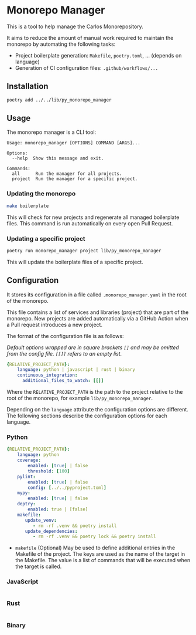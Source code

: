 # Monorepo Manager

This is a tool to help manage the Carlos Monorepository.

It aims to reduce the amount of manual work required to maintain the monorepo by
automating the following tasks:

- Project boilerplate generation: `Makefile`, `poetry.toml`, ... (depends on language)
- Generation of CI configuration files: `.github/workflows/...`

## Installation

```bash
poetry add ../../lib/py_monorepo_manager
```

## Usage

The monorepo manager is a CLI tool:

```
Usage: monorepo_manager [OPTIONS] COMMAND [ARGS]...

Options:
  --help  Show this message and exit.

Commands:
  all      Run the manager for all projects.
  project  Run the manager for a specific project.
```

### Updating the monorepo

```bash
make boilerplate
```

This will check for new projects and regenerate all managed boilerplate files.
This command is run automatically on every open Pull Request.

### Updating a specific project

```bash
poetry run monorepo_manager project lib/py_monorepo_manager
```

This will update the boilerplate files of a specific project.

## Configuration

It stores its configuration in a file
called `.monorepo_manager.yaml` in the root of the monorepo.

This file contains a list of services and libraries (project) that are part of the monorepo. New
projects are added automatically via a GitHub Action when a Pull request introduces a
new project.

The format of the configuration file is as follows:

_Default options wrapped are in square brackets `[]` and may be omitted from the
config file. `[[]]` refers to an empty list._

```yaml
{RELATIVE_PROJECT_PATH}:
    language: python | javascript | rust | binary
    continuous_integration:
      additional_files_to_watch: [[]]
```

Where the `RELATIVE_PROJECT_PATH` is the path to the project relative to the root of
the monorepo, for example `lib/py_monorepo_manager`.

Depending on the `language` attribute the configuration options are different.
The following sections describe the configuration options for each language.

### Python

```yaml
{RELATIVE_PROJECT_PATH}:
    language: python
    coverage:
        enabled: [true] | false
        threshold: [100]
    pylint:
        enabled: [true] | false
        config: [../../pyproject.toml]
    mypy:
        enabled: [true] | false
    deptry:
        enabled: true | [false]
    makefile:
       update_venv:
          - rm -rf .venv && poetry install
       update_dependencies:
          - rm -rf .venv && poetry lock && poetry install
```

- `makefile` (Optional)
  May be used to define additional entries in the Makefile of the project.
  The keys are used as the name of the target in the Makefile.
  The value is a list of commands that will be executed when the target is called.

### JavaScript

```yaml
```

### Rust

```yaml
```

### Binary

```yaml
```
